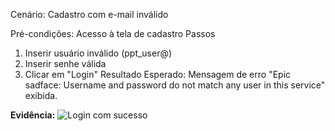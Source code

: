 Cenário: Cadastro com e-mail inválido

Pré-condições:	Acesso à tela de cadastro
Passos	
1. Inserir usuário inválido (ppt_user@)
3. Inserir senhe válida
4. Clicar em "Login"
Resultado Esperado: Mensagem de erro "Epic sadface: Username and password do not match any user in this service" exibida.

**Evidência:**
  ![Login com sucesso](../evidencias/usuário-inválido-ok.png)
